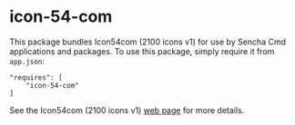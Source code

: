 # icon-54-com

This package bundles Icon54com (2100 icons v1) for use by Sencha Cmd applications and packages.
To use this package, simply require it from `app.json`:

    "requires": [
        "icon-54-com"
    ]

See the Icon54com (2100 icons v1) [web page](https://linearicons.com/) for
more details.
